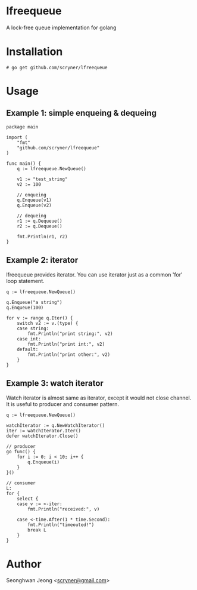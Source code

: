 # lfreequeue

A lock-free queue implementation for golang

# Installation

	# go get github.com/scryner/lfreequeue

# Usage
## Example 1: simple enqueing & dequeing

	package main

	import (
		"fmt"
		"github.com/scryner/lfreequeue"
	)

	func main() {
		q := lfreequeue.NewQueue()

		v1 := "test_string"
		v2 := 100

		// enqueing
		q.Enqueue(v1)
		q.Enqueue(v2)

		// dequeing
		r1 := q.Dequeue()
		r2 := q.Dequeue()

		fmt.Println(r1, r2)
	}

## Example 2: iterator
lfreequeue provides iterator. You can use iterator just as a common 'for' loop statement. 

	q := lfreequeue.NewQueue()

	q.Enqueue("a string")
	q.Enqueue(100)

	for v := range q.Iter() {
		switch v2 := v.(type) {
		case string:
			fmt.Println("print string:", v2)
		case int:
			fmt.Println("print int:", v2)
		default:
			fmt.Println("print other:", v2)
		}
	}

## Example 3: watch iterator
Watch iterator is almost same as iterator, except it would not close channel.
It is useful to producer and consumer pattern.

	q := lfreequeue.NewQueue()

	watchIterator := q.NewWatchIterator()
	iter := watchIterator.Iter()
	defer watchIterator.Close()

	// producer
	go func() {
		for i := 0; i < 10; i++ {
			q.Enqueue(i)
		}
	}()

	// consumer
	L:
	for {
		select {
		case v := <-iter:
			fmt.Println("received:", v)

		case <-time.After(1 * time.Second):
			fmt.Println("timeouted!")
			break L
		}
	}

# Author

Seonghwan Jeong &lt;scryner@gmail.com&gt;